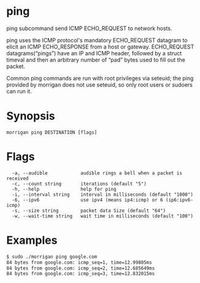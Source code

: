 # ping
ping subcommand send ICMP ECHO_REQUEST to network hosts.  
  
ping uses the ICMP protocol's mandatory ECHO_REQUEST datagram to elicit an ICMP ECHO_RESPONSE from a host or gateway. ECHO_REQUEST datagrams(“pings”) have an IP and ICMP header, followed by a struct timeval and then an arbitrary number of “pad” bytes used to fill out the packet.
  
Common ping commands are run with root privileges via seteuid; the ping provided by morrigan does not use seteuid, so only root users or sudoers can run it.
  
# Synopsis
```
morrigan ping DESTINATION [flags]
```
  
# Flags
```
  -a, --audible            audible rings a bell when a packet is received
  -c, --count string       iterations (default "5")
  -h, --help               help for ping
  -i, --interval string    interval in milliseconds (default "1000")
  -6, --ipv6               use ipv4 (means ip4:icmp) or 6 (ip6:ipv6-icmp)
  -s, --size string        packet data Size (default "64")
  -w, --wait-time string   wait time in milliseconds (default "100")
``` 
  
# Examples
```sh
$ sudo ./morrigan ping google.com
84 bytes from google.com: icmp_seq=1, time=12.99805ms
84 bytes from google.com: icmp_seq=2, time=12.685649ms
84 bytes from google.com: icmp_seq=3, time=12.832015ms
```
